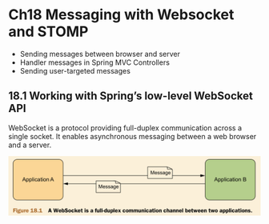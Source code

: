 # Ch18 Messaging with Websocket and STOMP

- Sending messages between browser and server
- Handler messages in Spring MVC Controllers
- Sending user-targeted messages

## 18.1 Working with Spring’s low-level WebSocket API

WebSocket is a protocol providing full-duplex communication across a single
socket. It enables asynchronous messaging between a web browser and a server.

![websocket-communication-channel](images/181-websocket-communication-channel.png)

